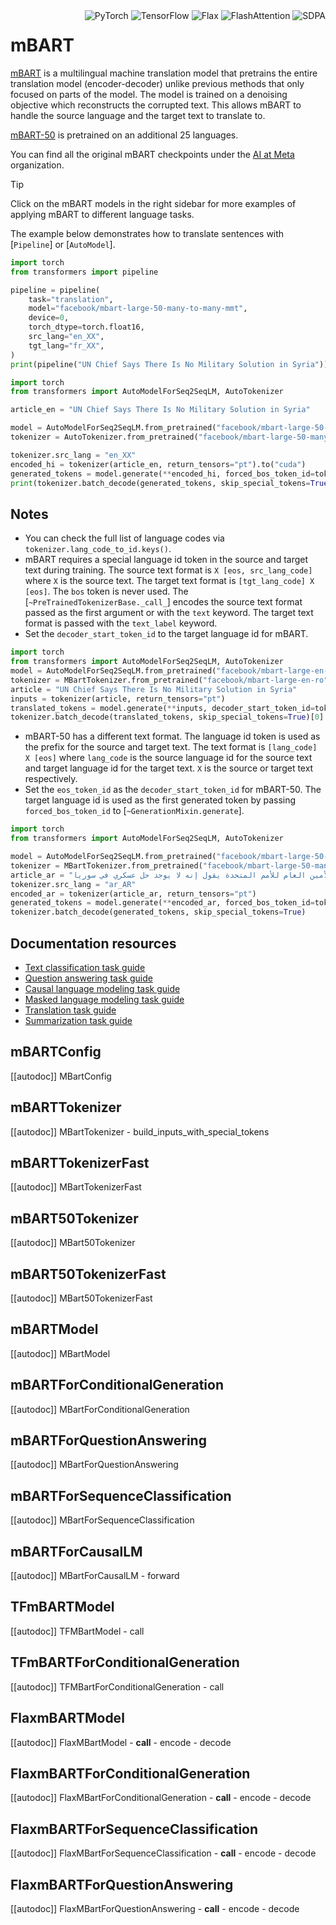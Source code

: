 <!--Copyright 2020 The HuggingFace Team. All rights reserved.

Licensed under the Apache License, Version 2.0 (the "License"); you may not use this file except in compliance with
the License. You may obtain a copy of the License at

http://www.apache.org/licenses/LICENSE-2.0

Unless required by applicable law or agreed to in writing, software distributed under the License is distributed on
an "AS IS" BASIS, WITHOUT WARRANTIES OR CONDITIONS OF ANY KIND, either express or implied. See the License for the
specific language governing permissions and limitations under the License.

⚠️ Note that this file is in Markdown but contain specific syntax for our doc-builder (similar to MDX) that may not be
rendered properly in your Markdown viewer.

-->

<div style="float: right;">
  <div class="flex flex-wrap space-x-1">
    <img alt="PyTorch" src="https://img.shields.io/badge/PyTorch-DE3412?style=flat&logo=pytorch&logoColor=white">
    <img alt="TensorFlow" src="https://img.shields.io/badge/TensorFlow-FF6F00?style=flat&logo=tensorflow&logoColor=white">
    <img alt="Flax" src="https://img.shields.io/badge/Flax-29a79b.svg?style=flat">
    <img alt="FlashAttention" src="https://img.shields.io/badge/%E2%9A%A1%EF%B8%8E%20FlashAttention-eae0c8?style=flat">
    <img alt="SDPA" src="https://img.shields.io/badge/SDPA-DE3412?style=flat&logo=pytorch&logoColor=white">
  </div>
</div>

# mBART

[mBART](https://huggingface.co/papers/2001.08210) is a multilingual machine translation model that pretrains the entire translation model (encoder-decoder) unlike previous methods that only focused on parts of the model. The model is trained on a denoising objective which reconstructs the corrupted text. This allows mBART to handle the source language and the target text to translate to.

[mBART-50](https://huggingface.co/paper/2008.00401) is pretrained on an additional 25 languages.

You can find all the original mBART checkpoints under the [AI at Meta](https://huggingface.co/facebook?search_models=mbart) organization.

> [!TIP]
> Click on the mBART models in the right sidebar for more examples of applying mBART to different language tasks.

The example below demonstrates how to translate sentences with [`Pipeline`] or [`AutoModel`].

<hfoptions id="usage">
<hfoption id="Pipeline">

```py
import torch
from transformers import pipeline

pipeline = pipeline(
    task="translation",
    model="facebook/mbart-large-50-many-to-many-mmt",
    device=0,
    torch_dtype=torch.float16,
    src_lang="en_XX",
    tgt_lang="fr_XX",
)
print(pipeline("UN Chief Says There Is No Military Solution in Syria"))
```

</hfoption>
<hfoption id="AutoModel">

```py
import torch
from transformers import AutoModelForSeq2SeqLM, AutoTokenizer

article_en = "UN Chief Says There Is No Military Solution in Syria"

model = AutoModelForSeq2SeqLM.from_pretrained("facebook/mbart-large-50-many-to-many-mmt", torch_dtype=torch.bfloat16, attn_implementation="sdpa", device_map="auto")
tokenizer = AutoTokenizer.from_pretrained("facebook/mbart-large-50-many-to-many-mmt")

tokenizer.src_lang = "en_XX"
encoded_hi = tokenizer(article_en, return_tensors="pt").to("cuda")
generated_tokens = model.generate(**encoded_hi, forced_bos_token_id=tokenizer.lang_code_to_id["fr_XX"], cache_implementation="static")
print(tokenizer.batch_decode(generated_tokens, skip_special_tokens=True))
```

</hfoption>
</hfoptions>

## Notes

- You can check the full list of language codes via `tokenizer.lang_code_to_id.keys()`.
- mBART requires a special language id token in the source and target text during training. The source text format is `X [eos, src_lang_code]` where `X` is the source text. The target text format is `[tgt_lang_code] X [eos]`. The `bos` token is never used. The [`~PreTrainedTokenizerBase._call_`] encodes the source text format passed as the first argument or with the `text` keyword. The target text format is passed with the `text_label` keyword.
- Set the `decoder_start_token_id` to the target language id for mBART.
```py
import torch
from transformers import AutoModelForSeq2SeqLM, AutoTokenizer
model = AutoModelForSeq2SeqLM.from_pretrained("facebook/mbart-large-en-ro", torch_dtype=torch.bfloat16, attn_implementation="sdpa", device_map="auto")
tokenizer = MBartTokenizer.from_pretrained("facebook/mbart-large-en-ro", src_lang="en_XX")
article = "UN Chief Says There Is No Military Solution in Syria"
inputs = tokenizer(article, return_tensors="pt")
translated_tokens = model.generate(**inputs, decoder_start_token_id=tokenizer.lang_code_to_id["ro_RO"])
tokenizer.batch_decode(translated_tokens, skip_special_tokens=True)[0]
```
- mBART-50 has a different text format. The language id token is used as the prefix for the source and target text. The text format is `[lang_code] X [eos]` where `lang_code` is the source language id for the source text and target language id for the target text. `X` is the source or target text respectively.
- Set the `eos_token_id` as the `decoder_start_token_id` for mBART-50. The target language id is used as the first generated token by passing `forced_bos_token_id` to [`~GenerationMixin.generate`].
```py
import torch
from transformers import AutoModelForSeq2SeqLM, AutoTokenizer

model = AutoModelForSeq2SeqLM.from_pretrained("facebook/mbart-large-50-many-to-many-mmt", torch_dtype=torch.bfloat16, attn_implementation="sdpa", device_map="auto")
tokenizer = MBartTokenizer.from_pretrained("facebook/mbart-large-50-many-to-many-mmt")
article_ar = "الأمين العام للأمم المتحدة يقول إنه لا يوجد حل عسكري في سوريا."
tokenizer.src_lang = "ar_AR"
encoded_ar = tokenizer(article_ar, return_tensors="pt")
generated_tokens = model.generate(**encoded_ar, forced_bos_token_id=tokenizer.lang_code_to_id["en_XX"])
tokenizer.batch_decode(generated_tokens, skip_special_tokens=True)
```

## Documentation resources

- [Text classification task guide](../tasks/sequence_classification)
- [Question answering task guide](../tasks/question_answering)
- [Causal language modeling task guide](../tasks/language_modeling)
- [Masked language modeling task guide](../tasks/masked_language_modeling)
- [Translation task guide](../tasks/translation)
- [Summarization task guide](../tasks/summarization)

## mBARTConfig

[[autodoc]] MBartConfig

## mBARTTokenizer

[[autodoc]] MBartTokenizer
    - build_inputs_with_special_tokens

## mBARTTokenizerFast

[[autodoc]] MBartTokenizerFast

## mBART50Tokenizer

[[autodoc]] MBart50Tokenizer

## mBART50TokenizerFast

[[autodoc]] MBart50TokenizerFast

<frameworkcontent>
<pt>

## mBARTModel

[[autodoc]] MBartModel

## mBARTForConditionalGeneration

[[autodoc]] MBartForConditionalGeneration

## mBARTForQuestionAnswering

[[autodoc]] MBartForQuestionAnswering

## mBARTForSequenceClassification

[[autodoc]] MBartForSequenceClassification

## mBARTForCausalLM

[[autodoc]] MBartForCausalLM
    - forward

</pt>
<tf>

## TFmBARTModel

[[autodoc]] TFMBartModel
    - call

## TFmBARTForConditionalGeneration

[[autodoc]] TFMBartForConditionalGeneration
    - call

</tf>
<jax>

## FlaxmBARTModel

[[autodoc]] FlaxMBartModel
    - __call__
    - encode
    - decode

## FlaxmBARTForConditionalGeneration

[[autodoc]] FlaxMBartForConditionalGeneration
    - __call__
    - encode
    - decode

## FlaxmBARTForSequenceClassification

[[autodoc]] FlaxMBartForSequenceClassification
    - __call__
    - encode
    - decode

## FlaxmBARTForQuestionAnswering

[[autodoc]] FlaxMBartForQuestionAnswering
    - __call__
    - encode
    - decode

</jax>
</frameworkcontent>

